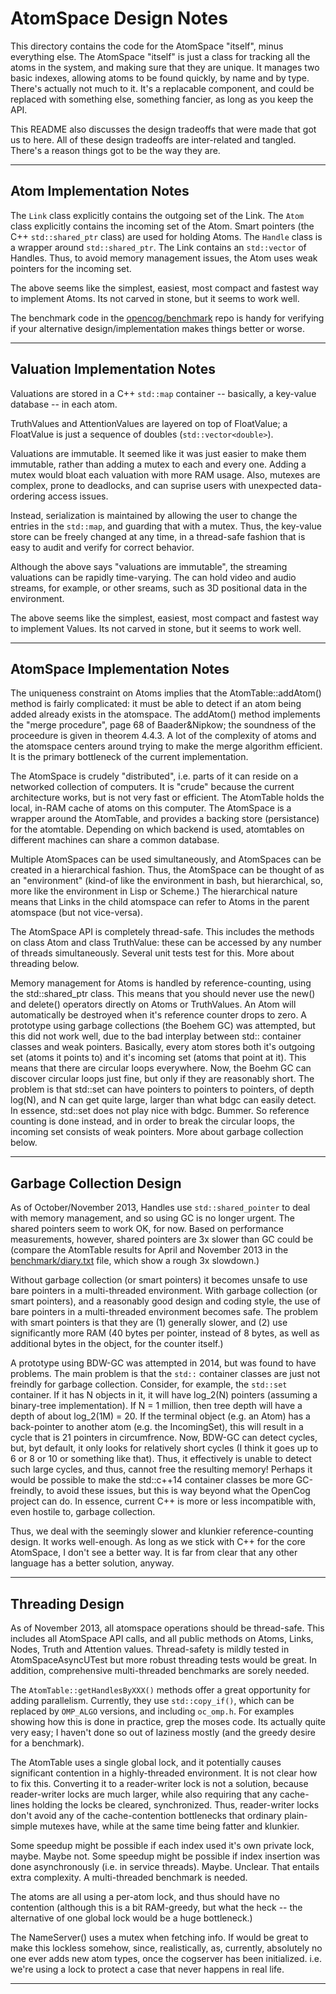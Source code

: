 
AtomSpace Design Notes
======================
This directory contains the code for the AtomSpace "itself", minus
everything else. The AtomSpace "itself" is just a class for tracking
all the atoms in the system, and making sure that they are unique.
It manages two basic indexes, allowing atoms to be found quickly,
by name and by type.  There's actually not much to it. It's a
replacable component, and could be replaced with something else,
something fancier, as long as you keep the API.

This README also discusses the design tradeoffs that were made that got
us to here. All of these design tradeoffs are inter-related and tangled.
There's a reason things got to be the way they are.

-------------------------
Atom Implementation Notes
-------------------------
The `Link` class explicitly contains the outgoing set of the Link.
The `Atom` class explicitly contains the incoming set of the Atom.
Smart pointers (the C++ `std::shared_ptr` class) are used for holding
Atoms.  The `Handle` class is a wrapper around `std::shared_ptr`.
The Link contains an `std::vector` of Handles.  Thus, to avoid memory
management issues, the Atom uses weak pointers for the incoming set.

The above seems like the simplest, easiest, most compact and fastest
way to implement Atoms.  Its not carved in stone, but it seems to work
well.

The benchmark code in the
[opencog/benchmark](https://github.com/opencog/benchmark) repo is
handy for verifying if your alternative design/implementation makes
things better or worse.

------------------------------
Valuation Implementation Notes
------------------------------
Valuations are stored in a C++ `std::map` container -- basically, a
key-value database -- in each atom.

TruthValues and AttentionValues are layered on top of FloatValue; a
FloatValue is just a sequence of doubles (`std::vector<double>`).

Valuations are immutable. It seemed like it was just easier to make
them immutable, rather than adding a mutex to each and every one.
Adding a mutex would bloat each valuation with more RAM usage.  Also,
mutexes are complex, prone to deadlocks, and can suprise users with
unexpected data-ordering access issues.

Instead, serialization is maintained by allowing the user to change
the entries in the `std::map`, and guarding that with a mutex. Thus,
the key-value store can be freely changed at any time, in a thread-safe
fashion that is easy to audit and verify for correct behavior.

Although the above says "valuations are immutable", the streaming
valuations can be rapidly time-varying. The can hold video and audio
streams, for example, or other sreams, such as 3D positional data
in the environment.

The above seems like the simplest, easiest, most compact and fastest
way to implement Values.  Its not carved in stone, but it seems to work
well.


------------------------------
AtomSpace Implementation Notes
------------------------------
The uniqueness constraint on Atoms implies that the AtomTable::addAtom()
method is fairly complicated: it must be able to detect if an atom
being added already exists in the atomspace.  The addAtom() method
implements the "merge procedure", page 68 of Baader&Nipkow; the
soundness of the proceedure is given in theorem 4.4.3.  A lot of the
complexity of atoms and the atomspace centers around trying to make
the merge algorithm efficient.  It is the primary bottleneck of the
current implementation.

The AtomSpace is crudely "distributed", i.e. parts of it can reside on
a networked collection of computers.  It is "crude" because the current
architecture works, but is not very fast or efficient.  The AtomTable
holds the local, in-RAM cache of atoms on this computer. The AtomSpace
is a wrapper around the AtomTable, and provides a backing store
(persistance) for the atomtable.  Depending on which backend is used,
atomtables on different machines can share a common database.

Multiple AtomSpaces can be used simultaneously, and AtomSpaces can be
created in a hierarchical fashion.  Thus, the AtomSpace can be thought
of as an "environment" (kind-of like the environment in bash, but
hierarchical, so, more like the environment in Lisp or Scheme.)  The
hierarchical nature means that Links in the child atomspace can refer
to Atoms in the parent atomspace (but not vice-versa).

The AtomSpace API is completely thread-safe. This includes the methods
on class Atom and class TruthValue: these can be accessed by any number
of threads simultaneously. Several unit tests test for this. More about
threading below.

Memory management for Atoms is handled by reference-counting, using the
std::shared_ptr class. This means that you should never use the new()
and delete() operators directly on Atoms or TruthValues. An Atom will
automatically be destroyed when it's reference counter drops to zero.
A prototype using garbage collections (the Boehem GC) was attempted, but
this did not work well, due to the bad interplay between std:: container
classes and weak pointers.  Basically, every atom stores both it's
outgoing set (atoms it points to) and it's incoming set (atoms that
point at it). This means that there are circular loops everywhere. Now,
the Boehm GC can discover circular loops just fine, but only if they are
reasonably short. The problem is that std::set can have pointers to
pointers to pointers, of depth log(N), and N can get quite large,
larger than what bdgc can easily detect. In essence, std::set does not
play nice with bdgc. Bummer. So reference counting is done instead, and
in order to break the circular loops, the incoming set consists of weak
pointers. More about garbage collection below.

-------------------------
Garbage Collection Design
-------------------------

As of October/November 2013, Handles use `std::shared_pointer` to deal
with memory management, and so using GC is no longer urgent.  The
shared pointers seem to work OK, for now.  Based on performance
measurements, however, shared pointers are 3x slower than GC could be
(compare the AtomTable results for April and November 2013 in the
[benchmark/diary.txt](https://github.com/opencog/benchmark/blob/master/atomspace/atomspace/diary.txt)
file, which show a rough 3x slowdown.)

Without garbage collection (or smart pointers) it becomes unsafe to use
bare pointers in a multi-threaded environment.  With garbage collection
(or smart pointers), and a reasonably good design and coding style, the
use of bare pointers in a multi-threaded environment becomes safe. The
problem with smart pointers is that they are (1) generally slower, and
(2) use significantly more RAM (40 bytes per pointer, instead of 8 bytes,
as well as additional bytes in the object, for the counter itself.)

A prototype using BDW-GC was attempted in 2014, but was found to have
problems.  The main problem is that the `std::` container classes are
just not freindly for garbage collection.  Consider, for example, the
`std::set` container. If it has N objects in it, it will have log_2(N)
pointers (assuming a binary-tree implementation).  If N = 1 million,
then tree depth will have a depth of about log_2(1M) = 20. If the
terminal object (e.g. an Atom) has a back-pointer to another atom
(e.g. the IncomingSet), this will result in a cycle that is 21 pointers
in circumfrence.  Now, BDW-GC can detect cycles, but, byt default, it
only looks for relatively short cycles (I think it goes up to 6 or 8
or 10 or something like that). Thus, it effectively is unable to detect
such large cycles, and thus, cannot free the resulting memory!  Perhaps
it would be possible to make the std::c++14 container classes be more
GC-freindly, to avoid these issues, but this is way beyond what the
OpenCog project can do.  In essence, current C++ is more or less
incompatible with, even hostile to, garbage collection.

Thus, we deal with the seemingly slower and klunkier reference-counting
design.  It works well-enough.  As long as we stick with C++ for the
core AtomSpace, I don't see a better way.  It is far from clear that
any other language has a better solution, anyway.


----------------
Threading Design
----------------

As of November 2013, all atomspace operations should be thread-safe.
This includes all AtomSpace API calls, and all public methods on Atoms,
Links, Nodes, Truth and Attention values.  Thread-safety is mildly
tested in AtomSpaceAsyncUTest but more robust threading tests would be
great.  In addition, comprehensive multi-threaded benchmarks are sorely
needed.

The `AtomTable::getHandlesByXXX()` methods offer a great opportunity for
adding parallelism.  Currently, they use `std::copy_if()`, which can be
replaced by `OMP_ALGO` versions, and including `oc_omp.h`. For examples
showing how this is done in practice, grep the moses code. Its actually
quite very easy; I haven't done so out of laziness mostly (and the greedy
desire for a benchmark).

The AtomTable uses a single global lock, and it potentially causes
significant contention in a highly-threaded environment. It is not
clear how to fix this.  Converting it to a reader-writer lock is not
a solution, because reader-writer locks are much larger, while also
requiring that any cache-lines holding the locks be cleared,
synchronized.  Thus, reader-writer locks don't avoid any of the
cache-contention bottlenecks that ordinary plain-simple mutexes have,
while at the same time being fatter and klunkier.

Some speedup might be possible if each index used it's own private lock,
maybe. Maybe not.  Some speedup might be possible if index insertion was
done asynchronously (i.e. in service threads). Maybe. Unclear. That
entails extra complexity.  A multi-threaded benchmark is needed.

The atoms are all using a per-atom lock, and thus should have no
contention (although this is a bit RAM-greedy, but what the heck --
the alternative of one global lock would be a huge bottleneck.)

The NameServer() uses a mutex when fetching info.  If would be great
to make this lockless somehow, since, realistically, as, currently,
absolutely no one ever adds new atom types, once the cogserver has been
initialized. i.e. we're using a lock to protect a case that never
happens in real life.

-----
